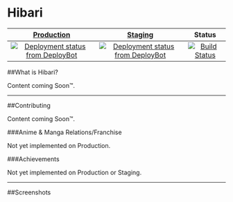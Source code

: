 # Hibari

[Production](https://hb.wopian.me) | [Staging](https://staging.wopian.me) | Status
:---: | :---: | :---:
[![Deployment status from DeployBot](https://wopian-hb.deploybot.com/badge/88313865898261/46786.svg)](http://deploybot.com) | [![Deployment status from DeployBot](https://wopian-hb.deploybot.com/badge/34534835944506/46784.svg)](http://deploybot.com) | [![Build Status](https://magnum.travis-ci.com/wopian/skylark.svg?token=yBoQEdu6zS8uoXWWoq3Q&branch=master)](https://magnum.travis-ci.com/wopian/skylark)

##What is Hibari?

Content coming Soon™.

---

##Contributing

Content coming Soon™.

###Anime & Manga Relations/Franchise

Not yet implemented on Production.

###Achievements

Not yet implemented on Production or Staging.

---

##Screenshots

